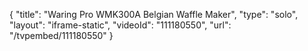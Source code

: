 {
    "title": "Waring Pro WMK300A Belgian Waffle Maker",
    "type": "solo",
    "layout": "iframe-static",
    "videoId": "111180550",
    "url": "\/tvpembed\/111180550"
}